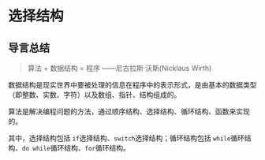 # 选择结构

## 导言总结

> 算法 + 数据结构 = 程序       ——尼古拉斯·沃斯(Nicklaus Wirth)

数据结构是现实世界中要被处理的信息在程序中的表示形式，是由基本的数据类型（即整数、实数、字符）以及数组、指针、结构组成的。

算法是解决编程问题的方法，通过顺序结构、选择结构、循环结构、函数来实现的。

其中，选择结构包括 `if`选择结构、`switch`选择结构；循环结构包括 `while`循环结构、`do while`循环结构、`for`循环结构。
